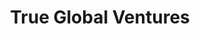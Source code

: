 ---
layout: firm_page
title: "True Global Ventures"
id: "tgv4plus.com"
permalink: "/trueglobalventurestgv4plus.com/"
website: "https://www.tgv4plus.com"
offices: "San Francisco (United States), New York (United States), London (United Kingdom), Stockholm (Sweden), Paris (France), Dubai (United Arab Emirates), Singapore (Singapore), Hong Kong (China)"
investment_stages: "Seed, Series A, Series B, Series C"
portfolio_companies: "Animoca Brands, Pinktada, The Sandbox, Coinhouse, Iomob, EnjinStarter, Chromaway, GCEX, Bookit N Go, Jus Mundi, Ledger, Prezent.AI, Tookitaki, Printler, Obligo"
portfolio_link: "https://www.tgv4plus.com/portfolio.html"
investment_markets: "AI, Entertainment, Technology Infrastructure, Financial Services, Web3"
founded_year: "2010"
description: "True Global Ventures is a global technology equity Venture Capital firm that invests in serial entrepreneurs. They operate two funds: Opportunity Fund and TGV 4 Plus. The firm focuses on late-stage AI and blockchain companies, offering not only capital but also commercial relationships, promotion, and refinancing assistance."
linkedin: "https://www.linkedin.com/company/true-global-ventures"
twitter: "https://twitter.com/trueglobalvcs"
instagram: ""
team_page: "https://www.tgv4plus.com/team1.html"
investor_type: "Venture Capital"
crunchbase: "https://www.crunchbase.com/organization/true-global-ventures"
pitchbook: ""

# SEO Optimization
meta_title: "True Global Ventures - VC Firm - projectstartups.com"
meta_description: "True Global Ventures, True Global Ventures is a global technology equity Venture Capital firm that invests in serial entrepreneurs. They operate two funds: Opportunity Fund..."
meta_keywords: "True Global Ventures, AI, Entertainment, Technology Infrastructure, Financial Services, Web3, VC firm, venture capital, startup investor, projectstartups.com"
canonical_url: "https://vc.projectstartups.com/trueglobalventurestgv4plus.com/"
---